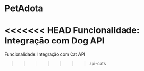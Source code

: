 # PetAdota
<<<<<<< HEAD
Funcionalidade: Integração com Dog API
=======
Funcionalidade: Integração com Cat API
>>>>>>> api-cats
